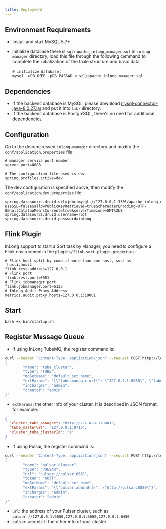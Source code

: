 ```yaml
---
title: Deployment
---
```


## Environment Requirements
- Install and start MySQL 5.7+
- initialize database
  there is `sql/apache_inlong_manager.sql` in `inlong-manager` directory, load this file through the
  following command to complete the initialization of the table structure and basic data

  ```shell
  # initialize database：
  mysql -uDB_USER -pDB_PASSWD < sql/apache_inlong_manager.sql
  ```

## Dependencies
- If the backend database is MySQL, please download [mysql-connector-java-8.0.27.jar](https://repo1.maven.org/maven2/mysql/mysql-connector-java/8.0.27/mysql-connector-java-8.0.27.jar) and put it into `lib/` directory.
- If the backend database is PostgreSQL, there's no need for additional dependencies.

## Configuration

Go to the decompressed `inlong-manager` directory and modify the `conf/application.properties` file:

```properties
# manager service port number
server.port=8083

# The configuration file used is dev
spring.profiles.active=dev
```

The dev configuration is specified above, then modify the `conf/application-dev.properties` file:
```properties
spring.datasource.druid.url=jdbc:mysql://127.0.0.1:3306/apache_inlong_manager?useSSL=false&allowPublicKeyRetrieval=true&characterEncoding=UTF-8&nullCatalogMeansCurrent=true&serverTimezone=GMT%2b8
spring.datasource.druid.username=root
spring.datasource.druid.password=inlong
```

## Flink Plugin
InLong support to start a Sort task by Manager, you need to configure a Flink environment in the `plugins/flink-sort-plugin.properties`.
```properties
# Flink host split by coma if more than one host, such as 'host1,host2'
flink.rest.address=127.0.0.1
# Flink port
flink.rest.port=8081
# Flink jobmanager port
flink.jobmanager.port=6123
# InLong Audit Proxy Address
metrics.audit.proxy.hosts=127.0.0.1:10081
```

## Start
```shell
bash +x bin/startup.sh
```

## Register Message Queue
- If using InLong TubeMQ, the register command is:
```bash
curl --header "Content-Type: application/json" --request POST http://localhost:8083/api/inlong/manager/openapi/cluster/save --data '
{
        "name": "tube_cluster",
        "type": "TUBE",
        "mqSetName": "default_set_name",
        "extParams": "{\"tube.manager.url\": \"127.0.0.1:8080\", \"tube.master.url\": \"127.0.0.1:8715\", \"tube.cluster.id\": \"1\"}",
        "inCharges": "admin",
        "creator": "admin"
}'
```

- `extParams`: the other info of your cluster. It is described in JSON format, for example:
```json
{
  "cluster_tube_manager": "http://127.0.0.1:8081",
  "tube_masterUrl": "127.0.0.1:8715",
  "cluster_tube_clusterId": "1"
}
```

- If using Pulsar, the register command is:
```bash
curl --header "Content-Type: application/json" --request POST http://localhost:8083/api/inlong/manager/openapi/cluster/save --data '
{
        "name": "pulsar_cluster",
        "type": "PULSAR",
        "url": "pulsar://pulsar:6650",
        "token": "null",
        "mqSetName": "default_set_name",
        "extParams": "{\"pulsar.adminUrl\": \"http://pulsar:8080\"}",
        "inCharges": "admin",
        "creator": "admin"
}'
```

- `url`: the address of your Pulsar cluster, such as `pulsar://127.0.0.1:6650,127.0.0.1:6650,127.0.0.1:6650`
- `pulsar_adminUrl`: the other info of your cluster
